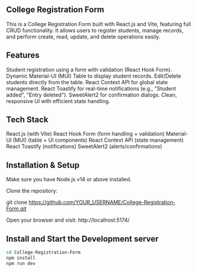 ## College Registration Form

This is a College Registration Form built with React.js and Vite, featuring full CRUD functionality.
It allows users to register students, manage records, and perform create, read, update, and delete operations easily.

## Features

Student registration using a form with validation (React Hook Form).
Dynamic Material-UI (MUI) Table to display student records.
Edit/Delete students directly from the table.
React Context API for global state management.
React Toastify for real-time notifications (e.g., "Student added", "Entry deleted").
SweetAlert2 for confirmation dialogs.
Clean, responsive UI with efficient state handling.

## Tech Stack

React.js (with Vite)
React Hook Form (form handling + validation)
Material-UI (MUI) (table + UI components)
React Context API (state management)
React Toastify (notifications)
SweetAlert2 (alerts/confirmations)

## Installation & Setup

Make sure you have Node.js v14 or above installed.

Clone the repository: 

git clone https://github.com/YOUR_USERNAME/College-Registration-Form.git

Open your browser and visit:
http://localhost:5174/


## Install and Start the Development server
```bash
cd College-Registration-Form
npm install
npm run dev
